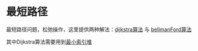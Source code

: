 # 最短路径
最短路径问题，松弛操作，这里提供两种解法：[dijkstra算法](./dijkstra.go) 与 [bellmanFord算法](./bellmanFord.go)

其中Dijkstra算法需要用到[最小索引堆](./indexMinHeap.go)


